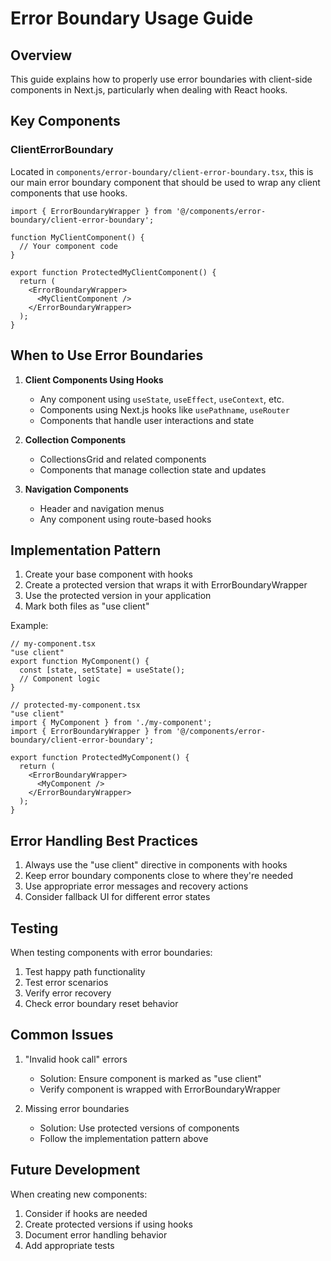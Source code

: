 # Error Boundary Usage Guide

## Overview
This guide explains how to properly use error boundaries with client-side components in Next.js, particularly when dealing with React hooks.

## Key Components

### ClientErrorBoundary
Located in `components/error-boundary/client-error-boundary.tsx`, this is our main error boundary component that should be used to wrap any client components that use hooks.

```tsx
import { ErrorBoundaryWrapper } from '@/components/error-boundary/client-error-boundary';

function MyClientComponent() {
  // Your component code
}

export function ProtectedMyClientComponent() {
  return (
    <ErrorBoundaryWrapper>
      <MyClientComponent />
    </ErrorBoundaryWrapper>
  );
}
```

## When to Use Error Boundaries

1. **Client Components Using Hooks**
   - Any component using `useState`, `useEffect`, `useContext`, etc.
   - Components using Next.js hooks like `usePathname`, `useRouter`
   - Components that handle user interactions and state

2. **Collection Components**
   - CollectionsGrid and related components
   - Components that manage collection state and updates

3. **Navigation Components**
   - Header and navigation menus
   - Any component using route-based hooks

## Implementation Pattern

1. Create your base component with hooks
2. Create a protected version that wraps it with ErrorBoundaryWrapper
3. Use the protected version in your application
4. Mark both files as "use client"

Example:
```tsx
// my-component.tsx
"use client"
export function MyComponent() {
  const [state, setState] = useState();
  // Component logic
}

// protected-my-component.tsx
"use client"
import { MyComponent } from './my-component';
import { ErrorBoundaryWrapper } from '@/components/error-boundary/client-error-boundary';

export function ProtectedMyComponent() {
  return (
    <ErrorBoundaryWrapper>
      <MyComponent />
    </ErrorBoundaryWrapper>
  );
}
```

## Error Handling Best Practices

1. Always use the "use client" directive in components with hooks
2. Keep error boundary components close to where they're needed
3. Use appropriate error messages and recovery actions
4. Consider fallback UI for different error states

## Testing

When testing components with error boundaries:
1. Test happy path functionality
2. Test error scenarios
3. Verify error recovery
4. Check error boundary reset behavior

## Common Issues

1. "Invalid hook call" errors
   - Solution: Ensure component is marked as "use client"
   - Verify component is wrapped with ErrorBoundaryWrapper

2. Missing error boundaries
   - Solution: Use protected versions of components
   - Follow the implementation pattern above

## Future Development

When creating new components:
1. Consider if hooks are needed
2. Create protected versions if using hooks
3. Document error handling behavior
4. Add appropriate tests
